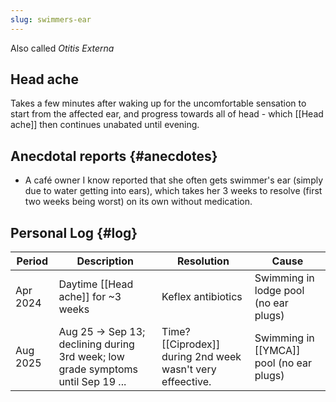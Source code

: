 ```yaml
---
slug: swimmers-ear
---
```

Also called _Otitis Externa_

## Head ache

Takes a few minutes after waking up for the uncomfortable sensation to start from the affected ear, and progress towards all of head - which [[Head ache]] then continues unabated until evening.

## Anecdotal reports {#anecdotes}

- A café owner I know reported that she often gets swimmer's ear (simply due to water getting into ears), which takes her 3 weeks to resolve (first two weeks being worst) on its own without medication.

## Personal Log {#log}

| Period   | Description                                                                      | Resolution                                                 | Cause                                    |
| -------- | -------------------------------------------------------------------------------- | ---------------------------------------------------------- | ---------------------------------------- |
| Apr 2024 | Daytime [[Head ache]] for ~3 weeks                                               | Keflex antibiotics                                         | Swimming in lodge pool (no ear plugs)    |
| Aug 2025 | Aug 25 -> Sep 13; declining during 3rd week; low grade symptoms until Sep 19 ... | Time? [[Ciprodex]] during 2nd week wasn't very effeective. | Swimming in [[YMCA]] pool (no ear plugs) |
